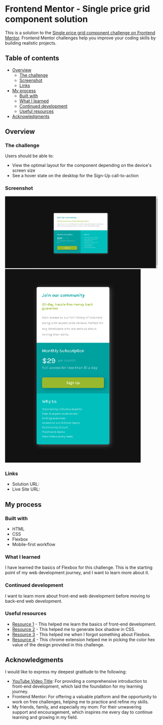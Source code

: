 # Frontend Mentor - Single price grid component solution

This is a solution to the [Single price grid component challenge on Frontend Mentor](https://www.frontendmentor.io/challenges/single-price-grid-component-5ce41129d0ff452fec5abbbc). Frontend Mentor challenges help you improve your coding skills by building realistic projects. 

## Table of contents

- [Overview](#overview)
  - [The challenge](#the-challenge)
  - [Screenshot](#screenshot)
  - [Links](#links)
- [My process](#my-process)
  - [Built with](#built-with)
  - [What I learned](#what-i-learned)
  - [Continued development](#continued-development)
  - [Useful resources](#useful-resources)
- [Acknowledgments](#acknowledgments)

## Overview

### The challenge

Users should be able to:

- View the optimal layout for the component depending on the device's screen size
- See a hover state on the desktop for the Sign-Up call-to-action

### Screenshot

![](./1.png)
![](./2.png)

### Links

- Solution URL: [](https://github.com/SeaNot-Not/pricing-card-frontend-mentor-challenge)
- Live Site URL: [](https://seanot-not.github.io/pricing-card-frontend-mentor-challenge/)

## My process

### Built with

- HTML 
- CSS
- Flexbox
- Mobile-first workflow

### What I learned

I have learned the basics of Flexbox for this challenge. This is the starting point of my web development journey, and I want to learn more about it.

### Continued development

I want to learn more about front-end web development before moving to back-end web development.

### Useful resources

- [Resource 1](https://www.youtube.com/watch?v=zJSY8tbf_ys&t=69668s) - This helped me learn the basics of front-end development.
- [Resource 2](https://www.cssmatic.com/box-shadow) - This helped me to generate box shadow in CSS.
- [Resource 3](https://yoksel.github.io/flex-cheatsheet/) - This helped me when I forgot something about Flexbox.
- [Resource 4](https://chromewebstore.google.com/detail/colorpick-eyedropper/ohcpnigalekghcmgcdcenkpelffpdolg) - This chrome extension helped me in picking the color hex value of the design provided in this challenge.

## Acknowledgments
I would like to express my deepest gratitude to the following:
- [YouTube Video Title](https://www.youtube.com/watch?v=zJSY8tbf_ys&t=69668s): For providing a comprehensive introduction to front-end development, which laid the foundation for my learning journey.
- Frontend Mentor: For offering a valuable platform and the opportunity to work on free challenges, helping me to practice and refine my skills.
- My friends, family, and especially my mom: For their unwavering support and encouragement, which inspires me every day to continue learning and growing in my field.

